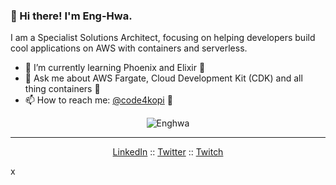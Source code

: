 ### 👋 Hi there! I'm Eng-Hwa.

I am a Specialist Solutions Architect, focusing on helping developers build cool applications on AWS with containers and serverless. 

- 🌱 I’m currently learning Phoenix and Elixir 🚀
- 💬 Ask me about AWS Fargate, Cloud Development Kit (CDK) and all thing containers 🐳
- 📫 How to reach me: <a href="https://twitter.com/code4kopi">@code4kopi</a> 🐧


<p align="center"> <img src="https://github-readme-stats.vercel.app/api?username=enghwa&show_icons=true" alt="Enghwa" /> </p>

--- 
<p align="center">
  <a href="https://www.linkedin.com/in/enghwa/">LinkedIn</a> ::
  <a href="https://twitter.com/code4kopi">Twitter</a> ::
  <a href="https://www.twitch.tv/DevAxConnect">Twitch</a>
</p>
x

<!--
**enghwa/enghwa** is a ✨ _special_ ✨ repository because its `README.md` (this file) appears on your GitHub profile.

Here are some ideas to get you started:

- 🔭 I’m currently working on ...
- 🌱 I’m currently learning ...
- 👯 I’m looking to collaborate on ...
- 🤔 I’m looking for help with ...
- 💬 Ask me about ...
- 📫 How to reach me: 
- 😄 Pronouns: ...
- ⚡ Fun fact: ...
-->
